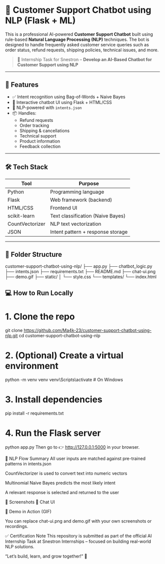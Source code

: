# 🧠 Customer Support Chatbot using NLP (Flask + ML)

This is a professional AI-powered **Customer Support Chatbot** built using rule-based **Natural Language Processing (NLP)** techniques. The bot is designed to handle frequently asked customer service queries such as order status, refund requests, shipping policies, technical issues, and more.

> 📁 Internship Task for Snestron – **Develop an AI-Based Chatbot for Customer Support using NLP**

---

## 🚀 Features

- ✅ Intent recognition using Bag-of-Words + Naive Bayes
- 💬 Interactive chatbot UI using Flask + HTML/CSS
- 🧠 NLP-powered with `intents.json`
- 📦 Handles:
  - Refund requests
  - Order tracking
  - Shipping & cancellations
  - Technical support
  - Product information
  - Feedback collection

---

## 🛠️ Tech Stack

| Tool              | Purpose                            |
|-------------------|-------------------------------------|
| Python            | Programming language                |
| Flask             | Web framework (backend)             |
| HTML/CSS          | Frontend UI                         |
| scikit-learn      | Text classification (Naive Bayes)   |
| CountVectorizer   | NLP text vectorization              |
| JSON              | Intent pattern + response storage   |

---

## 📁 Folder Structure

customer-support-chatbot-using-nlp/
├── app.py
├── chatbot_logic.py
├── intents.json
├── requirements.txt
├── README.md
├── chat-ui.png
├── demo.gif
├── static/
│ └── style.css
└── templates/
└── index.html



## 💻 How to Run Locally


# 1. Clone the repo
git clone https://github.com/Ma4k-23/customer-support-chatbot-using-nlp.git
cd customer-support-chatbot-using-nlp

# 2. (Optional) Create a virtual environment
python -m venv venv
venv\Scripts\activate  # On Windows

# 3. Install dependencies
pip install -r requirements.txt

# 4. Run the Flask server
python app.py
Then go to 👉 http://127.0.0.1:5000 in your browser.

🧠 NLP Flow Summary
All user inputs are matched against pre-trained patterns in intents.json

CountVectorizer is used to convert text into numeric vectors

Multinomial Naive Bayes predicts the most likely intent

A relevant response is selected and returned to the user

📸 Screenshots
💬 Chat UI

🔁 Demo in Action (GIF)

You can replace chat-ui.png and demo.gif with your own screenshots or recordings.


✅ Certification Note
This repository is submitted as part of the official AI Internship Task at Snestron Internships – focused on building real-world NLP solutions.

“Let’s build, learn, and grow together!” 🚀


